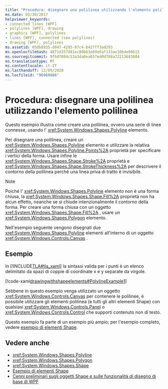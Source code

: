 ```yaml
---
title: "Procedura: disegnare una polilinea utilizzando l'elemento polilinea"
ms.date: 03/30/2017
helpviewer_keywords:
- connected lines [WPF]
- polylines [WPF], drawing
- graphics [WPF], polylines
- lines [WPF], connected (see polylines)
- drawing [WPF], polylines
ms.assetid: 65db8935-d047-4295-87c4-b427ff3ad293
ms.openlocfilehash: 4871d357d81ec80b63e69e6af133ae10b4e08b15
ms.sourcegitcommit: 9f6df084c53a3da0ea657ed0d708a72213683084
ms.translationtype: MT
ms.contentlocale: it-IT
ms.lasthandoff: 12/09/2020
ms.locfileid: "96969886"
---
```

# <a name="how-to-draw-a-polyline-by-using-the-polyline-element"></a>Procedura: disegnare una polilinea utilizzando l'elemento polilinea
Questo esempio illustra come creare una polilinea, ovvero una serie di linee connesse, usando l' <xref:System.Windows.Shapes.Polyline> elemento.  
  
 Per disegnare una polilinea, creare un <xref:System.Windows.Shapes.Polyline> elemento e utilizzare la relativa <xref:System.Windows.Shapes.Polyline.Points%2A> proprietà per specificare i vertici della forma. Usare infine le <xref:System.Windows.Shapes.Shape.Stroke%2A> proprietà e <xref:System.Windows.Shapes.Shape.StrokeThickness%2A> per descrivere il contorno della polilinea perché una linea priva di tratto è invisibile.  
  
> [!NOTE]
> Poiché l' <xref:System.Windows.Shapes.Polyline> elemento non è una forma chiusa, la <xref:System.Windows.Shapes.Shape.Fill%2A> proprietà non ha alcun effetto, neanche se si chiude intenzionalmente il contorno della forma. Per creare una forma chiusa con un oggetto <xref:System.Windows.Shapes.Shape.Fill%2A> , usare un <xref:System.Windows.Shapes.Polygon> elemento.  
  
 Nell'esempio seguente vengono disegnati due <xref:System.Windows.Shapes.Polyline> elementi all'interno di un oggetto <xref:System.Windows.Controls.Canvas> .  
  
## <a name="example"></a>Esempio  
 In [!INCLUDE[TLA#tla_xaml](../../../includes/tlasharptla-xaml-md.md)] la sintassi valida per i punti è un elenco delimitato da spazi di coppie di coordinate x e y separate da virgole.  
  
 [!code-xaml[drawingwithshapeelements#PolylineExample1](~/samples/snippets/csharp/VS_Snippets_Wpf/DrawingWithShapeElements/CS/polylineexample.xaml#polylineexample1)]  
  
 Sebbene in questo esempio venga utilizzato un oggetto <xref:System.Windows.Controls.Canvas> per contenere le polilinee, è possibile utilizzare gli elementi polilinea (e tutti gli altri elementi Shape) con qualsiasi <xref:System.Windows.Controls.Panel> o <xref:System.Windows.Controls.Control> che supporti contenuto non di testo.  
  
 Questo esempio fa parte di un esempio più ampio; per l'esempio completo, vedere [esempio di elementi Shape](https://github.com/Microsoft/WPF-Samples/tree/master/Graphics/ShapeElements).  
  
## <a name="see-also"></a>Vedere anche

- <xref:System.Windows.Shapes.Polyline>
- <xref:System.Windows.Shapes.Polygon>
- <xref:System.Windows.Shapes.Shape>
- [Esempio di elementi Shape](https://github.com/Microsoft/WPF-Samples/tree/master/Graphics/ShapeElements)
- [Cenni preliminari sugli oggetti Shape e sulle funzionalità di disegno di base di WPF](shapes-and-basic-drawing-in-wpf-overview.md)
